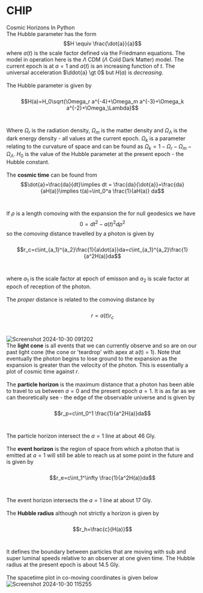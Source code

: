 # CHIP
Cosmic Horizons In Python<br>
The Hubble parameter has the form
$$H \equiv \frac{\dot{a}}{a}$$ where $a(t)$ is the scale factor defined via the Friedmann equations. The model in operation here is the $\Lambda$ CDM ($\Lambda$ Cold Dark Matter) model. The current epoch is at $a=1$ and $a(t)$ is an increasing function of $t$. The universal acceleration $\ddot{a} \gt 0$ but $H(a)$ is <i>decreasing</i>.<br><br>The Hubble parameter is given by<br><br>$$H(a)=H_0\sqrt{\Omega_r a^{-4}+\Omega_m a^{-3}+\Omega_k a^{-2}+\Omega_\Lambda}$$<br><br>Where $\Omega_r$ is the radiation density, $\Omega_m$ is the matter density and $\Omega_\Lambda$ is the dark energy density - all values at the current epoch. $\Omega_k$ is a parameter relating to the curvature of space and can be found as $\Omega_k=1-\Omega_r-\Omega_m-\Omega_\Lambda$. $H_0$ is the value of the Hubble parameter at the present epoch - the Hubble constant.<br><br>The <b>cosmic time</b> can be found from $$\dot{a}=\frac{da}{dt}\implies dt = \frac{da}{\dot{a}}=\frac{da}{aH(a)}\implies t(a)=\int_0^a \frac{1}{aH(a)} da$$<br><br>If $\rho$ is a length comoving with the expansion the for null geodesics we have $$0=dt^2-a(t)^2d\rho^2$$ so the <i>comoving</i> distance travelled by a photon is given by<br><br>$$r_c=c\int_{a_1}^{a_2}\frac{1}{a\dot{a}}da=c\int_{a_1}^{a_2}\frac{1}{a^2H(a)}da$$<br><br>where $a_1$ is the scale factor at epoch of emisson and $a_2$ is scale factor at epoch of reception of the photon.<br><br>The <i>proper</i> distance is related to the comoving distance by <br><br>$$r = a(t)r_c$$<br><br>![Screenshot 2024-10-30 091202](https://github.com/user-attachments/assets/153a4236-f1f9-4395-8748-ffcc23b95138)
<br>The <b>light cone</b> is all events that we can currently observe and so are on our past light cone (the cone or 'teardrop' with apex at a(t) = 1). Note that eventually the photon begins to lose ground to the expansion as the expansion is greater than the velocity of the photon. This is essentially a plot of cosmic time against $r$.<br><br>
The <b>particle horizon</b> is the maximum distance that a photon has been able to travel to us between $a=0$ and the present epoch $a=1$. It is as far as we can theoretically see - the edge of the observable universe and is given by<br><br>$$r_p=c\int_0^1 \frac{1}{a^2H(a)}da$$<br><br>The particle horizon intersect the $a=1$ line at about 46 Gly.<br><br>The <b>event horizon</b>  is the region of space from which a photon that is emitted at $a=1$ will still be able to reach us at some point in the future and is given by<br><br>
$$r_e=c\int_1^\infty \frac{1}{a^2H(a)}da$$<br><br>
The event horizon intersects the $a=1$ line at about 17 Gly.<br><br>The <b>Hubble radius</b> although not strictly a horizon is given by<br><br>$$r_h=\frac{c}{H(a)}$$<br><br>It defines the boundary between particles that are moving with sub and super luminal speeds relative to an observer at one given time. The Hubble radius at the present epoch is about 14.5 Gly.<br><br>The spacetime plot in co-moving coordinates is given below
![Screenshot 2024-10-30 115255](https://github.com/user-attachments/assets/078f48ba-e27a-40e4-b5f4-3b6c32913872)

